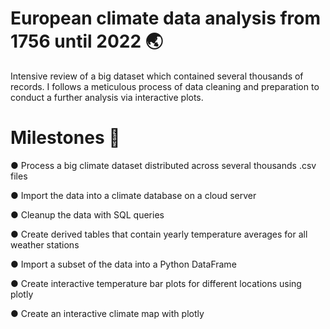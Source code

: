 # European climate data analysis from 1756 until 2022 :earth_asia:

Intensive review of a big dataset which contained several thousands of records. I follows a meticulous process of data cleaning and preparation to conduct a further analysis via interactive plots. 

# Milestones :dart:

● Process a big climate dataset distributed across several thousands .csv files

●  Import the data into a climate database on a cloud server

● Cleanup the data with SQL queries

● Create derived tables that contain yearly temperature averages for all weather stations

● Import a subset of the data into a Python DataFrame

● Create interactive temperature bar plots for different locations using plotly

● Create an interactive climate map with plotly

